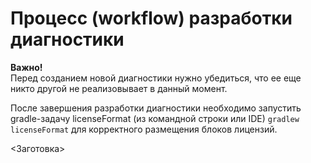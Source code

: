 # Процесс (workflow) разработки диагностики

**Важно!**  
Перед созданием новой диагностики нужно убедиться, что ее еще никто другой не реализовывает в данный момент.


После завершения разработки диагностики необходимо запустить gradle-задачу licenseFormat (из командной строки или IDE) `gradlew licenseFormat` для корректного размещения блоков лицензий.

<Заготовка> 
